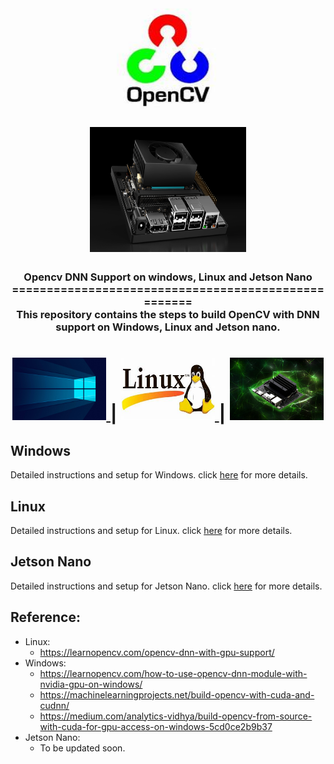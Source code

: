<h1 align="center">
  <img width = "400" height="200" src="resource/opencv.jpeg">
  <img width = "250" height="200" src="resource/jetson_nano.png">
</h1>
<h3 align="center">
Opencv DNN Support on windows, Linux and Jetson Nano<br>
====================================================<br>
This repository contains the steps to build OpenCV with DNN support on Windows, Linux and Jetson nano.
</h3>
<h1 align="center">
    <a href="./windows/README.md">
        <img src="resource/widnows.jpg" alt="Windows" width="150" height="100">
    </a> |
    <a href="./linux/README.md">
        <img src="resource/th.jpeg" alt="Linux" width="150" height="100">
    </a> |
    <a href="./jetson-nano/README.md">
        <img src="resource/jetson-nano.webp" alt="Jetson Nano" width="150" height="100">
    </a>
</h1>

## Windows
Detailed instructions and setup for Windows. click [here](./windows/README.md) for more details.

## Linux
Detailed instructions and setup for Linux. click [here](./linux/README.md) for more details.

## Jetson Nano
Detailed instructions and setup for Jetson Nano. click [here](./jetson-nano/README.md) for more details.

## Reference:
- Linux: 
    - https://learnopencv.com/opencv-dnn-with-gpu-support/
- Windows:
    - https://learnopencv.com/how-to-use-opencv-dnn-module-with-nvidia-gpu-on-windows/
    - https://machinelearningprojects.net/build-opencv-with-cuda-and-cudnn/
    - https://medium.com/analytics-vidhya/build-opencv-from-source-with-cuda-for-gpu-access-on-windows-5cd0ce2b9b37
- Jetson Nano:
    - To be updated soon.

